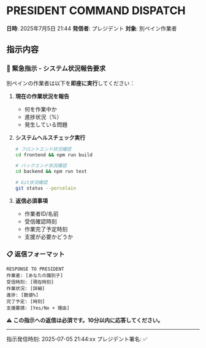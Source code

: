 # PRESIDENT COMMAND DISPATCH
**日時**: 2025年7月5日 21:44
**発信者**: プレジデント
**対象**: 別ペイン作業者

## 指示内容

### 🔴 緊急指示 - システム状況報告要求

別ペインの作業者は以下を**即座に実行**してください：

1. **現在の作業状況を報告**
   - 何を作業中か
   - 進捗状況（%）
   - 発生している問題

2. **システムヘルスチェック実行**
   ```bash
   # フロントエンド状況確認
   cd frontend && npm run build
   
   # バックエンド状況確認  
   cd backend && npm run test
   
   # Git状況確認
   git status --porcelain
   ```

3. **返信必須事項**
   - 作業者ID/名前
   - 受信確認時刻
   - 作業完了予定時刻
   - 支援が必要かどうか

### 📋 返信フォーマット
```
RESPONSE TO PRESIDENT
作業者: [あなたの識別子]
受信時刻: [現在時刻]
作業状況: [詳細]
進捗: [数値%]
完了予定: [時刻]
支援要請: [Yes/No + 理由]
```

**⚠️ この指示への返信は必須です。10分以内に応答してください。**

---
指示発信時刻: 2025-07-05 21:44:xx
プレジデント署名: ✅